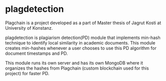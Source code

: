 # plagdetection

Plagchain is a project developed as a part of Master thesis of Jagrut Kosti at University of Konstanz.

plagdetection is plagiarism detection(PD) module that implements min-hash technique to identify local similarity in academic documents.
This module creates min-hashes whenever a user chooses to use this PD algorithm for document timestamps and PD.

This module runs its own server and has its own MongoDB where it organizes the hashes from Plagchain (custom blockchain used for this project) for faster PD.
  